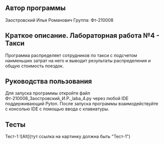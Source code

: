 ## Автор программы
Заостровский Илья Романович
Группа: Фт-210008
## Краткое описание. Лабораторная работа №4 - Такси
Программа распределяет сотрудников по такси с подсчетом наименьших затрат на него и выводит результаты распределения и общую стоимость поездок.
## Руководства пользования
Для запуска программы откройте файл Фт-210008_Заостровский_И.Р._laba_4.py через любой IDE поддерживающий Pyton. После запуска программы взаимодействуйте с консолью IDE с помощью ввода с клавиатуры.
## Тесты
Тест-1
![Alt](тут ссылка на картинку должна быть "Тест-1")
